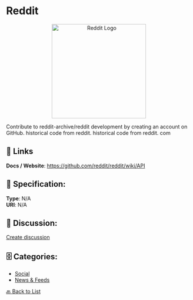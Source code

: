 # Reddit
<p align="center">
    <img width="256" src="https://raw.githubusercontent.com/apis-list/apis-list/main/apis/reddit/logo_256x256.png" alt="Reddit Logo"/>
</p>

Contribute to reddit-archive/reddit development by creating an account on GitHub.  historical code from reddit. historical code from reddit. com

##  🔗 Links
**Docs / Website**: https://github.com/reddit/reddit/wiki/API

## 🧬 Specification:
**Type**: N/A  
**URI**: N/A

## 💬 Discussion:
[Create discussion](https://github.com/apis-list/apis-list/discussions/new)

## 🗄️ Categories:
- [Social](https://github.com/apis-list/apis-list#social)
- [News & Feeds](https://github.com/apis-list/apis-list#news--feeds)




[🔙 Back to List](https://github.com/apis-list/apis-list)
